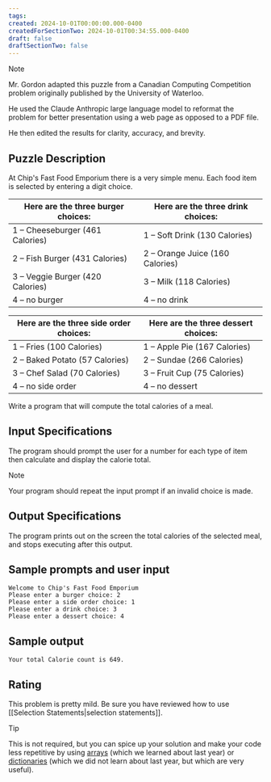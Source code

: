 ```yaml
---
tags:
created: 2024-10-01T00:00:00.000-0400
createdForSectionTwo: 2024-10-01T00:34:55.000-0400
draft: false
draftSectionTwo: false
---
```


> [!NOTE]
> 
> Mr. Gordon adapted this puzzle from a Canadian Computing Competition problem originally published by the University of Waterloo.
> 
> He used the Claude Anthropic large language model to reformat the problem for better presentation using a web page as opposed to a PDF file.
> 
> He then edited the results for clarity, accuracy, and brevity.


## Puzzle Description

At Chip's Fast Food Emporium there is a very simple menu. Each food item is selected by entering a digit choice.

|Here are the three burger choices:|Here are the three drink choices:|
|---|---|
|1 – Cheeseburger (461 Calories)|1 – Soft Drink (130 Calories)|
|2 – Fish Burger (431 Calories)|2 – Orange Juice (160 Calories)|
|3 – Veggie Burger (420 Calories)|3 – Milk (118 Calories)|
|4 – no burger|4 – no drink|

|Here are the three side order choices:|Here are the three dessert choices:|
|---|---|
|1 – Fries (100 Calories)|1 – Apple Pie (167 Calories)|
|2 – Baked Potato (57 Calories)|2 – Sundae (266 Calories)|
|3 – Chef Salad (70 Calories)|3 – Fruit Cup (75 Calories)|
|4 – no side order|4 – no dessert|

Write a program that will compute the total calories of a meal.

## Input Specifications

The program should prompt the user for a number for each type of item then calculate and display the calorie total.

> [!NOTE]
> Your program should repeat the input prompt if an invalid choice is made.

## Output Specifications

The program prints out on the screen the total calories of the selected meal, and stops executing after this output.

## Sample prompts and user input

```
Welcome to Chip's Fast Food Emporium
Please enter a burger choice: 2
Please enter a side order choice: 1
Please enter a drink choice: 3
Please enter a dessert choice: 4
```

## Sample output

```
Your total Calorie count is 649.
```

## Rating

This problem is pretty mild. Be sure you have reviewed how to use [[Selection Statements|selection statements]].

> [!TIP]
> 
> This is not required, but you can spice up your solution and make your code less repetitive by using [arrays](https://www.hackingwithswift.com/quick-start/beginners/how-to-store-ordered-data-in-arrays) (which we learned about last year) or [dictionaries](https://www.hackingwithswift.com/quick-start/beginners/how-to-store-and-find-data-in-dictionaries) (which we did not learn about last year, but which are very useful).